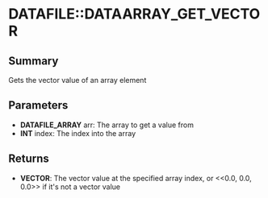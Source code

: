 # DATAFILE::DATAARRAY_GET_VECTOR

## Summary
Gets the vector value of an array element

## Parameters
* **DATAFILE_ARRAY** arr: The array to get a value from
* **INT** index: The index into the array

## Returns
* **VECTOR**: The vector value at the specified array index, or <<0.0, 0.0, 0.0>> if it's not a vector value